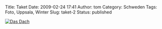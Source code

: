 Title: Taket
Date: 2009-02-24 17:41
Author: tom
Category: Schweden
Tags: Foto, Uppsala, Winter
Slug: taket-2
Status: published

[![Das
Dach](http://www.fiket.de/pic/snotunnel_s.jpg "Das Dach")](http://www.fiket.de/pic/snotunnel_l.jpg)

